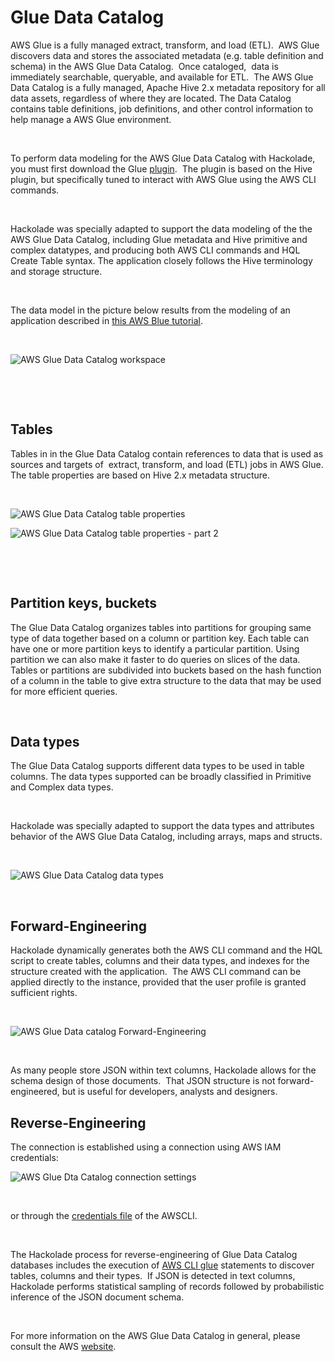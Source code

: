 # Glue Data Catalog

AWS Glue is a fully managed extract, transform, and load (ETL).&nbsp; AWS Glue discovers data and stores the associated metadata (e.g. table definition and schema) in the AWS Glue Data Catalog.&nbsp; Once cataloged,&nbsp; data is immediately searchable, queryable, and available for ETL.&nbsp; The AWS Glue Data Catalog is a fully managed, Apache Hive 2.x metadata repository for all data assets, regardless of where they are located. The Data Catalog contains table definitions, job definitions, and other control information to help manage a AWS Glue environment.&nbsp;

&nbsp;

To perform data modeling for the AWS Glue Data Catalog with Hackolade, you must first download the Glue [plugin](<https://hackolade.com/help/DownloadadditionalDBtargetplugin.html> "target=\"\_blank\"").  The plugin is based on the Hive plugin, but specifically tuned to interact with AWS Glue using the AWS CLI commands.

&nbsp;

Hackolade was specially adapted to support the data modeling of the the AWS Glue Data Catalog, including Glue metadata and Hive primitive and complex datatypes, and producing both AWS CLI commands and HQL Create Table syntax. The application closely follows the Hive terminology and storage structure.

&nbsp;

The data model in the picture below results from the modeling of an application described in [this AWS Blue tutorial](<https://docs.aws.amazon.com/glue/latest/dg/aws-glue-programming-python-samples-legislators.html> "target=\"\_blank\"").

&nbsp;

![AWS Glue Data Catalog workspace](<lib/Glue%20workspace.png>)

&nbsp;

&nbsp;

## Tables

Tables in in the Glue Data Catalog contain references to data that is used as sources and targets of&nbsp; extract, transform, and load (ETL) jobs in AWS Glue. The table properties are based on Hive 2.x metadata structure.

&nbsp;

![AWS Glue Data Catalog table properties](<lib/Glue%20table%20properties.png>)&nbsp;

![AWS Glue Data Catalog table properties - part 2](<lib/Glue%20table%20properties%20-%20part%202.png>)

&nbsp;

&nbsp;

## Partition keys, buckets

The Glue Data Catalog organizes tables into partitions for grouping same type of data together based on a column or partition key. Each table can have one or more partition keys to identify a particular partition. Using partition we can also make it faster to do queries on slices of the data.&nbsp; Tables or partitions are subdivided into buckets based on the hash function of a column in the table to give extra structure to the data that may be used for more efficient queries.

&nbsp;

## Data types

The Glue Data Catalog supports different data types to be used in table columns. The data types supported can be broadly classified in Primitive and Complex data types.

&nbsp;

Hackolade was specially adapted to support the data types and attributes behavior of the AWS Glue Data Catalog, including arrays, maps and structs.

&nbsp;

![AWS Glue Data Catalog data types](<lib/Hive%20data%20types.png>)

&nbsp;

## Forward-Engineering

Hackolade dynamically generates both the AWS CLI command and the HQL script to create tables, columns and their data types, and indexes for the structure created with the application.&nbsp; The AWS CLI command can be applied directly to the instance, provided that the user profile is granted sufficient rights.

&nbsp;

![AWS Glue Data catalog Forward-Engineering](<lib/Glue%20Forward-Engineering.png>)

&nbsp;

As many people store JSON within text columns, Hackolade allows for the schema design of those documents.  That JSON structure is not forward-engineered, but is useful for developers, analysts and designers.

## Reverse-Engineering

The connection is established using a connection using AWS IAM credentials:

![AWS Glue Dta Catalog connection settings](<lib/Glue%20connection%20settings.png>)

&nbsp;

or through the [credentials file](<https://docs.aws.amazon.com/cli/latest/userguide/cli-configure-files.html> "target=\"\_blank\"") of the AWSCLI.

&nbsp;

The Hackolade process for reverse-engineering of Glue Data Catalog databases includes the execution of [AWS CLI glue](<https://docs.aws.amazon.com/cli/latest/reference/glue/index.html> "target=\"\_blank\"") statements to discover tables, columns and their types.  If JSON is detected in text columns, Hackolade performs statistical sampling of records followed by probabilistic inference of the JSON document schema.

&nbsp;

For more information on the AWS Glue Data Catalog in general, please consult the AWS [website](<https://docs.aws.amazon.com/glue/latest/dg/populate-data-catalog.html> "target=\"\_blank\"").

